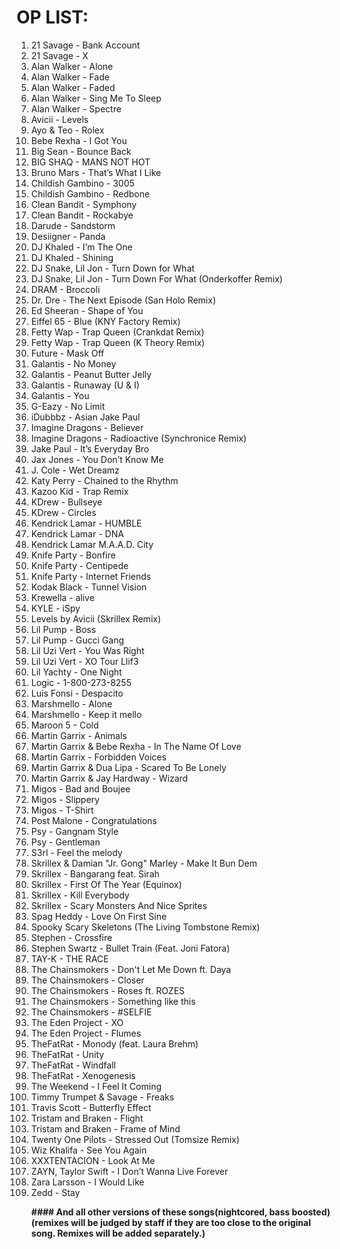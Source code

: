 OP LIST: 
========
<ol>
  <li> 21 Savage - Bank Account </li>
  <li> 21 Savage - X </li>
  <li> Alan Walker - Alone
  <li> Alan Walker - Fade </li>
  <li> Alan Walker - Faded </li>
  <li> Alan Walker - Sing Me To Sleep </li>
  <li> Alan Walker - Spectre </li>
  <li> Avicii - Levels </li>
  <li> Ayo & Teo - Rolex </li>
  <li> Bebe Rexha - I Got You </li>
  <li> Big Sean - Bounce Back </li>
  <li> BIG SHAQ - MANS NOT HOT </li>
  <li> Bruno Mars - That’s What I Like </li>
  <li> Childish Gambino - 3005 </li>
  <li> Childish Gambino - Redbone </li>
  <li> Clean Bandit - Symphony </li>
  <li> Clean Bandit - Rockabye </li>
  <li> Darude - Sandstorm </li>
  <li> Desiigner - Panda </li>
  <li> DJ Khaled - I’m The One </li>
  <li> DJ Khaled - Shining </li>
  <li> DJ Snake, Lil Jon - Turn Down for What </li>
  <li> DJ Snake, Lil Jon - Turn Down For What (Onderkoffer Remix) </li>
  <li> DRAM - Broccoli </li>
  <li> Dr. Dre - The Next Episode (San Holo Remix) </li>
  <li> Ed Sheeran - Shape of You </li>
  <li> Eiffel 65 - Blue (KNY Factory Remix) </li>
  <li> Fetty Wap - Trap Queen (Crankdat Remix) </li>
  <li> Fetty Wap - Trap Queen (K Theory Remix) </li>
  <li> Future - Mask Off </li>
  <li> Galantis - No Money </li>
  <li> Galantis - Peanut Butter Jelly </li>
  <li> Galantis - Runaway (U & I) </li>
  <li> Galantis - You </li>
  <li> G-Eazy - No Limit </li>
  <li> iDubbbz - Asian Jake Paul </li>
  <li> Imagine Dragons - Believer </li>
  <li> Imagine Dragons - Radioactive (Synchronice Remix) </li>
  <li> Jake Paul - It’s Everyday Bro </li>
  <li> Jax Jones - You Don’t Know Me </li>
  <li> J. Cole - Wet Dreamz </li>
  <li> Katy Perry - Chained to the Rhythm </li>
  <li> Kazoo Kid - Trap Remix </li>
  <li> KDrew - Bullseye </li>
  <li> KDrew - Circles </li>
  <li> Kendrick Lamar - HUMBLE </li>
  <li> Kendrick Lamar - DNA </li>
  <li> Kendrick Lamar M.A.A.D. City </li>
  <li> Knife Party - Bonfire </li>
  <li> Knife Party - Centipede </li>  
  <li> Knife Party - Internet Friends </li>
  <li> Kodak Black - Tunnel Vision </li>
  <li> Krewella - alive </li>
  <li> KYLE - iSpy </li>
  <li> Levels by Avicii (Skrillex Remix) </li>
  <li> Lil Pump - Boss </li>
  <li> Lil Pump - Gucci Gang </li>
  <li> Lil Uzi Vert - You Was Right </li>
  <li> Lil Uzi Vert - XO Tour Llif3 </li>
  <li> Lil Yachty - One Night </li>
  <li> Logic - 1-800-273-8255 </li>
  <li> Luis Fonsi - Despacito </li>
  <li> Marshmello - Alone </li>
  <li> Marshmello - Keep it mello </li>
  <li> Maroon 5 - Cold </li>
  <li> Martin Garrix - Animals </li>
  <li> Martin Garrix & Bebe Rexha - In The Name Of Love </li>
  <li> Martin Garrix - Forbidden Voices </li>
  <li> Martin Garrix & Dua Lipa - Scared To Be Lonely </li>
  <li> Martin Garrix & Jay Hardway - Wizard </li>
  <li> Migos - Bad and Boujee </li>
  <li> Migos - Slippery </li>
  <li> Migos - T-Shirt </li>
  <li> Post Malone - Congratulations </li>
  <li> Psy - Gangnam Style </li>
  <li> Psy - Gentleman </li>
  <li> S3rl - Feel the melody </li>
  <li> Skrillex & Damian "Jr. Gong" Marley - Make It Bun Dem </li>
  <li> Skrillex - Bangarang feat. Sirah </li>
  <li> Skrillex - First Of The Year (Equinox) </li>
  <li> Skrillex - Kill Everybody </li>
  <li> Skrillex - Scary Monsters And Nice Sprites </li>
  <li> Spag Heddy - Love On First Sine </li>
  <li> Spooky Scary Skeletons (The Living Tombstone Remix) </li>
  <li> Stephen - Crossfire </li>
  <li> Stephen Swartz - Bullet Train (Feat. Joni Fatora) </li>
  <li> TAY-K - THE RACE </li>
  <li> The Chainsmokers - Don't Let Me Down ft. Daya </li>
  <li> The Chainsmokers - Closer </li>
  <li> The Chainsmokers - Roses ft. ROZES </li>
  <li> The Chainsmokers - Something like this </li>
  <li> The Chainsmokers - #SELFIE </li>
  <li> The Eden Project - XO </li>
  <li> The Eden Project - Flumes </li>
  <li> TheFatRat - Monody (feat. Laura Brehm) </li>
  <li> TheFatRat - Unity </li>
  <li> TheFatRat - Windfall </li>
  <li> TheFatRat - Xenogenesis </li>
  <li> The Weekend - I Feel It Coming </li>
  <li> Timmy Trumpet & Savage - Freaks </li>
  <li> Travis Scott - Butterfly Effect </li>
  <li> Tristam and Braken - Flight </li>
  <li> Tristam and Braken - Frame of Mind </li>
  <li> Twenty One Pilots - Stressed Out (Tomsize Remix) </li>
  <li> Wiz Khalifa - See You Again </li>
  <li> XXXTENTACION - Look At Me </li> 
  <li> ZAYN, Taylor Swift - I Don’t Wanna Live Forever </li> 
  <li> Zara Larsson - I Would Like </li>
  <li> Zedd - Stay </li>
  
 
<b>#### And all other versions of these songs(nightcored, bass boosted)(remixes will be judged by staff if they are too close to the original song. Remixes will be added separately.)
